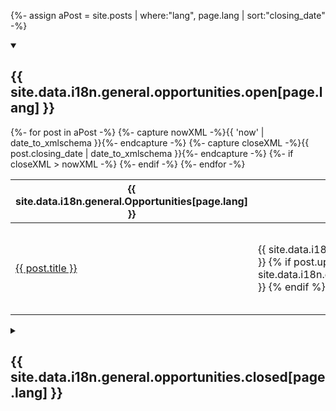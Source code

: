 {%- assign aPost = site.posts | where:"lang", page.lang | sort:"closing_date" -%}

<link rel='stylesheet' href='../assets/css/gridify.css' />

<!-- Filter dropdowns -->
<!-- Commenting out the filter for now until we have enough opportunities to warrant it
  <details open>
    <summary><h4 class="h4">{{ site.data.i18n.general.filterOptions[page.lang] }}</h4></summary>
    <form class="wb-tables-filter form-inline" data-bind-to="dataset-filter">
    <div class="row">
      <div class="form-group col-md-4">
        <label for="dt_status">{{ site.data.i18n.general.opportunities.status[page.lang] }}</label>
        <select class="form-control" id="dt_status" name="dt_status" data-column="1">
          <option value="">&nbsp;</option>
          <option value="{{ site.data.i18n.general.opportunities.open[page.lang] }}">{{ site.data.i18n.general.opportunities.open[page.lang] }}</option>
          <option value="{{ site.data.i18n.general.opportunities.closed[page.lang] }}">{{ site.data.i18n.general.opportunities.closed[page.lang] }}</option>
        </select>
      </div>
      <div class="form-group col-md-4">
        <label for="dt_skills">{{ site.data.i18n.general.opportunities.skill[page.lang] }}</label>
        <select class="form-control" id="dt_skills" name="dt_skills" data-column="5">
          <option value="">&nbsp;</option>
          {%- assign skills_arr = "" | split: ',' -%}
          {%- for post in aPost -%}
            {%- assign skills_arr1 = post.skills | split: ',' -%}
            {%- for skill in skills_arr1 -%}
              {%- assign skills_arr = skills_arr | push: skill -%}
            {%- endfor -%}
          {%- endfor -%}
          {%- assign skills_arr = skills_arr | uniq -%}
          {%- for skills in skills_arr -%}
            <option value="{{ skills }}">{{ skills }}</option>
          {%- endfor -%}
        </select>
      </div>
      <div class="form-group col-md-4">
          <button type="submit" class="btn btn-primary" aria-controls="dataset-filter">{{ site.data.i18n.general.filter[page.lang] }}</button>
          <button type="reset" class="btn btn-default">{{ site.data.i18n.general.clear[page.lang] }}</button>
      </div>
    </div>
    </form>
  </details>
-->
<div>

<details open>
  <summary><h2>{{ site.data.i18n.general.opportunities.open[page.lang] }}</h2></summary>
  <!-- Data Table open opportunities-->

  <div class="mrgn-bttm-lg">
    <table class="wb-tables tbl-gridify" id="dataset-filter" data-wb-tables='{"order": [3, "desc"], "language": {"emptyTable": "{{ site.data.i18n.general.opportunities.noOpen[page.lang] }}"}, "searching": false, "columnDefs": [{"targets": [], "visible": false}], "paging": false, "info": false}'>
      <thead>
        <tr>
          <th>{{ site.data.i18n.general.Opportunities[page.lang] }}</th>
          <th></th>
          <th>{{ site.data.i18n.general.opportunities.closing[page.lang] }}</th>
          <th>{{ site.data.i18n.general.opportunities.value[page.lang] }}</th>
          <th>{{ site.data.i18n.general.opportunities.short_desc[page.lang] }}</th>
          <th>{{ site.data.i18n.general.opportunities.skills[page.lang] }}</th>
        </tr>
      </thead>
      <tbody class="row wb-eqht">
        {%- for post in aPost -%}
          {%- capture nowXML -%}{{ 'now' | date_to_xmlschema }}{%- endcapture -%}
          {%- capture closeXML -%}{{ post.closing_date | date_to_xmlschema }}{%- endcapture -%}
            {%- if closeXML > nowXML -%}
              <tr class="col-xs-12 col-md-6">
                <td><a class="post-link" href="{{ post.url | prepend: site.baseurl }}">{{ post.title }}</a></td>
                <td>
                <span class="label label-success">{{ site.data.i18n.general.opportunities.open[page.lang] }}</span>
                {% if post.update | find:"closing_date" != nil %}
                <span class="label label-info">{{ site.data.i18n.general.opportunities.updated[page.lang] }}</span>
                {% endif %}
                </td>
                <td>
                {%- assign closeDate = post.closing_date | date: "%e %B %Y %H:%M" -%}
                {%- if page.lang == "fr" -%}
                  {% include replaceFrenchMonth.md %}
                {%- endif -%}
                <span class="glyphicon glyphicon-calendar"></span>&nbsp;<strong>{{ site.data.i18n.general.opportunities.closing[page.lang] }}:</strong>&nbsp;{{ closeDate }}, {{ site.data.i18n.general.opportunities.easternTime[page.lang] }}
                </td>
                <td><strong>{{ site.data.i18n.general.opportunities.value[page.lang] }}:</strong>&nbsp;{{ post.value }}</td>
                <td>{{ post.short_desc }}</td>
                <td>{{ site.data.i18n.general.opportunities.skills[page.lang] }}:&nbsp;
                {%- assign skills = post.skills | split: ", " -%}
                {%- for skill in skills -%}
                  <span class="label label-primary">{{ skill }}</span>&nbsp;
                {%- endfor -%}
                </td>
              </tr>
            {%- endif -%}
        {%- endfor -%}
      </tbody>
    </table>
  </div>
  </details>

  <details>
    <summary><h2>{{ site.data.i18n.general.opportunities.closed[page.lang] }}</h2></summary>
    <div class="mrgn-bttm-lg">
      <table class="wb-tables tbl-gridify" data-wb-tables='{"order": [3, "desc"], "language": {"emptyTable": "{{ site.data.i18n.general.opportunities.noClosed[page.lang] }}"}, "searching": false, "columnDefs": [{"targets": [], "visible": false}], "paging": false, "info": false}'>
        <thead>
          <tr>
            <th>{{ site.data.i18n.general.Opportunities[page.lang] }}</th>
            <th>{{ site.data.i18n.general.opportunities.closing[page.lang] }}</th>
            <th>{{ site.data.i18n.general.opportunities.value[page.lang] }}</th>
            <th>{{ site.data.i18n.general.opportunities.short_desc[page.lang] }}</th>
            <th>{{ site.data.i18n.general.opportunities.skills[page.lang] }}</th>
          </tr>
        </thead>
        <tbody class="row wb-eqht">
          {%- for post in aPost -%}
            {%- capture nowXML -%}{{ 'now' | date_to_xmlschema }}{%- endcapture -%}
            {%- capture closeXML -%}{{ post.closing_date | date_to_xmlschema }}{%- endcapture -%}
            {%- if closeXML < nowXML -%}
              <tr class="col-xs-12 col-md-6">
                <td><a class="post-link" href="{{ post.url | prepend: site.baseurl }}">{{ post.title }}</a></td>
                <td>
                {%- assign closeDate = post.closing_date | date: "%e %B %Y %H:%M" -%}
                {%- if page.lang == "fr" -%}
                  {% include replaceFrenchMonth.md %}
                {%- endif -%}
                <span class="label label-danger">{{ site.data.i18n.general.opportunities.closed[page.lang] }}</span>
                  {{ site.data.i18n.general.opportunities.closed[page.lang] }}:&nbsp;{{ closeDate }}
                </td>
                <td>{{ post.value }}</td>
                <td>{{ post.short_desc }}</td>
                <td>{{ site.data.i18n.general.opportunities.skills[page.lang] }}:&nbsp;
                {%- assign skills = post.skills | split: ", " -%}
                {%- for skill in skills -%}
                  <span class="label label-primary">{{ skill }}</span>&nbsp;
                {%- endfor -%}
                </td>
              </tr>
            {%- endif -%}
          {%- endfor -%}
        </tbody>
      </table>
    </div>
  </details>
</div>
